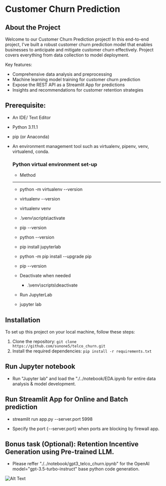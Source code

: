 # **Customer Churn Prediction**

## About the Project

Welcome to our Customer Churn Prediction project! In this end-to-end project, I've built a robust customer churn prediction model that enables businesses to anticipate and mitigate customer churn effectively. Project covers everything from data collection to model deployment.

Key features:
- Comprehensive data analysis and preprocessing
- Machine learning model training for customer churn prediction
- Expose the REST API as a Streamlit App for predictions
- Insights and recommendations for customer retention strategies

## Prerequisite:

- An IDE/ Text Editor 
- Python 3.11.1 
- pip (or Anaconda)
- An environment management tool such as virtualenv, pipenv, venv, virtualend, conda.

    ### Python virtual environment set-up 
    - Method
    - -----------------------------
    - python -m virtualenv --version
    - virtualenv --version
    - virtualenv venv
    - .\venv\scripts\activate   
    - pip --version
    - python --version
    - pip install jupyterlab
    - python -m pip install --upgrade pip
    - pip --version
    - Deactivate when needed
      - .\venv\scripts\deactivate

    - Run JupyterLab 
    - jupyter lab

## Installation

To set up this project on your local machine, follow these steps:

1. Clone the repository: `git clone https://github.com/sunone5/telco_churn.git`
2. Install the required dependencies: `pip install -r requirements.txt`

## Run Jupyter notebook
 - Run "Jupyter lab" and load the "./../notebook/EDA.ipynb for entire data analysis & model development.

## Run Streamlit App for Online and Batch prediction
- streamlit run app.py --server.port 5998

* Specify the port {--server.port} when ports are blocking by firewall app.

## Bonus task (Optional): Retention Incentive Generation using Pre-trained LLM.

- Please reffer "./../notebook/gpt3_telco_churn.ipynb" for the OpenAI model="gpt-3.5-turbo-instruct" base python code generation.

![Alt Text](streamlit-app.gif)
